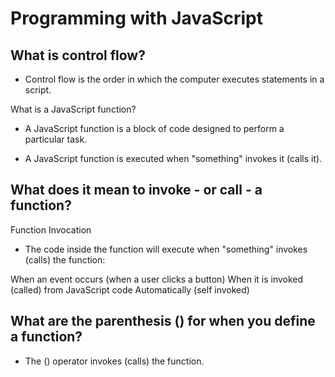 # Programming with JavaScript

## What is control flow?

+ Control flow is the order in which the computer executes statements in a script.

What is a JavaScript function?

+ A JavaScript function is a block of code designed to perform a particular task.

+ A JavaScript function is executed when "something" invokes it (calls it).

## What does it mean to invoke - or call - a function?

 Function Invocation

+ The code inside the function will execute when
"something" invokes (calls) the function:

When an event occurs (when a user clicks a button)
When it is invoked (called) from JavaScript code
Automatically (self invoked)

## What are the parenthesis () for when you define a function?

+ The () operator invokes (calls) the function.
